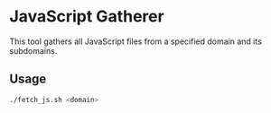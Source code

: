 # JavaScript Gatherer

This tool gathers all JavaScript files from a specified domain and its subdomains.

## Usage

```bash
./fetch_js.sh <domain>
